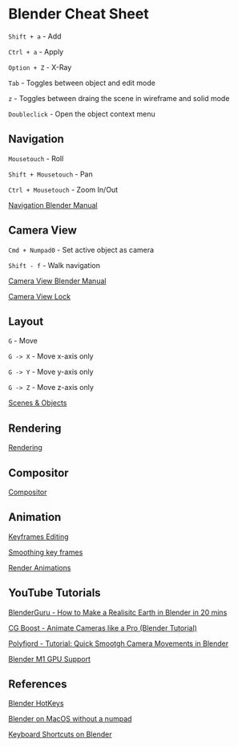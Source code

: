 # Blender Cheat Sheet

`Shift + a` - Add

`Ctrl + a` - Apply 

`Option + Z` - X-Ray

`Tab` - Toggles between object and edit mode

`z` - Toggles between draing the scene in wireframe and solid mode

`Doubleclick` - Open the object context menu

## Navigation

`Mousetouch` - Roll

`Shift + Mousetouch` - Pan

`Ctrl + Mousetouch` - Zoom In/Out

[Navigation Blender Manual](https://docs.blender.org/manual/en/latest/editors/3dview/navigate/navigation.html)

## Camera View

`Cmd + Numpad0` - Set active object as camera

`Shift - f` - Walk navigation

[Camera View Blender Manual](https://docs.blender.org/manual/en/latest/editors/3dview/navigate/camera_view.html)

[Camera View Lock](https://docs.blender.org/manual/en/latest/editors/3dview/sidebar.html#dview-lock-camera-to-view)

## Layout

`G` - Move

`G -> X` - Move x-axis only

`G -> Y` - Move y-axis only

`G -> Z` - Move z-axis only

[Scenes & Objects](https://docs.blender.org/manual/en/latest/scene_layout/index.html)

## Rendering

[Rendering](https://docs.blender.org/manual/en/latest/render/index.html)

## Compositor

[Compositor](https://docs.blender.org/manual/en/latest/editors/compositor.html)

## Animation

[Keyframes Editing](https://docs.blender.org/manual/en/latest/animation/keyframes/editing.html)

[Smoothing key frames](https://blender.stackexchange.com/questions/228514/how-to-make-animation-curve-more-smooth)

[Render Animations](https://docs.blender.org/manual/en/latest/render/output/animation.html)

## YouTube Tutorials

[BlenderGuru - How to Make a Realisitc Earth in Blender in 20 mins](https://youtu.be/0YZzHn0iz8U)

[CG Boost - Animate Cameras like a Pro (Blender Tutorial)](https://www.youtube.com/watch?v=COwENnPwWJ8&ab_channel=CGBoost)

[Polyfjord - Tutorial: Quick Smootgh Camera Movements in Blender](https://www.youtube.com/watch?v=a7qyW1G350g&ab_channel=Polyfjord)

[Blender M1 GPU Support](https://www.youtube.com/watch?v=1HpjNuVcFm0&ab_channel=Littlerolz)

## References

[Blender HotKeys](https://en.wikibooks.org/wiki/Blender_3D:_HotKeys/All)

[Blender on MacOS without a numpad](https://essentialpicks.com/using-blender-with-no-numpad/)

[Keyboard Shortcuts on Blender](https://blender.stackexchange.com/questions/105052/what-are-the-keyboard-shortcuts-on-mac-os-for-blender)
